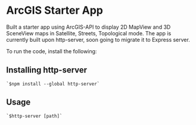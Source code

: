 # ArcGIS Starter App

Built a starter app using ArcGIS-API to display 2D MapView and 3D SceneView maps in Satellite, Streets, Topological mode. The app is currently built upon http-server, soon going to migrate it to Express server.

To run the code, install the following:

##  Installing http-server

	`$npm install --global http-server`

## Usage

	`$http-server [path]`